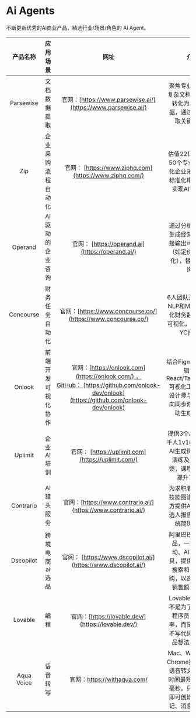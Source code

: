 # Ai Agents
不断更新优秀的Ai商业产品，精选行业/场景/角色的 Ai Agent。

| **产品名称** | **应用场景** | **网址** | **介绍** |
|:-:|:-:|:-:|:-:|
| Parsewise | 文档数据提取 | 官网：[https://www.parsewise.ai/](https://www.parsewise.ai/) | 聚焦专业领域，将复杂文档（如报告）转化为结构化数据，通过AI精准提取关键信息。 |
| Zip | 企业采购流程自动化 | 官网： [https://www.ziphq.com](https://www.ziphq.com/) | 估值22亿美金，用50个专业Agent优化企业采购流程，标准化审批节点并实现AI智能化。 |
| Operand | AI驱动的企业咨询 | 官网： [https://operand.ai](https://operand.ai/) | 通过分析企业数据生成经营策略，直接输出可执行建议（如定价、库存优化），替代传统咨询。 |
| Concourse | 财务任务自动化 | 官网：[https://www.concourse.co/](https://www.concourse.co/) | 6人团队开发，通过NLP和ML技术自动化财务数据分析与可视化，获A16Z和YC投资。 |
| Onlook | 前端开发可视化协作 | 官网：[https://onlook.com](https://onlook.com/) ，GitHub： [https://github.com/onlook-dev/onlook](https://github.com/onlook-dev/onlook) | 结合Figma与代码编辑器的React/TailwindCSS可视化工具，支持设计师与开发者双向同步修改，AI辅助生成组件。 |
| Uplimit | 企业AI培训 | 官网： [https://uplimit.com](https://uplimit.com/) | 提供3个Agent实现千人1v1教学体验，AI生成课程、模拟演练及个性化反馈，课程研发效率提升75%。|
| Contrario | AI猎头服务 | 官网：[https://www.contrario.ai/](https://www.contrario.ai/) | 为求职者生成动态技能图谱，为招聘方提供AI匹配的候选人报告，替代传统简历筛选。 |
| Dscopilot | 跨境电商ai选品 | 官网： [https://www.dscopilot.ai/](https://www.dscopilot.ai/) | 阿里巴巴速卖通出品，一款数据驱动、AI辅助的工具，提供顶级产品搜索和供应商采购，以高效地增长销售额和利润。 |
| Lovable | 编程 | 官网：[https://lovable.dev/](https://lovable.dev/) | Lovable Agent 并不是为了提升资深程序员的工作效率，而是面向那些不写代码、但有产品想法的用户。 |
| Aqua Voice | 语音转写 | 官网：https://withaqua.com/ |  Mac、Windows、Chrome插件的快速语音转文字。响应时间最短仅需 450 毫秒。只需用声音即可创建提示、笔记、消息和文档。| 

